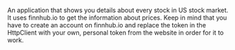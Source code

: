 An application that shows you details about every stock in US stock market. It uses finnhub.io to get the information about prices. Keep in mind that you have to create an account on finnhub.io and replace the token in the HttpClient with your own, personal token from the website in order for it to work.
